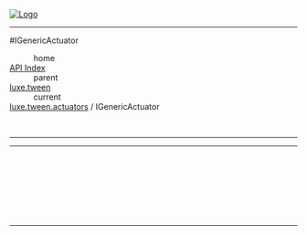 
[![Logo](../../../../images/logo.png)](../../../../index.html)

---

#IGenericActuator


&emsp;&emsp;&emsp;home   
[API Index](../../../../api/index.html#luxe.tween)   
&emsp;&emsp;&emsp;parent    
[luxe.tween](../)     
&emsp;&emsp;&emsp;current    
[luxe.tween.actuators](./) / IGenericActuator

<br/>

---




---

&nbsp;   

&nbsp;   

&nbsp;   



&nbsp;
&nbsp;
&nbsp;

---  


&nbsp;   
&nbsp;   
